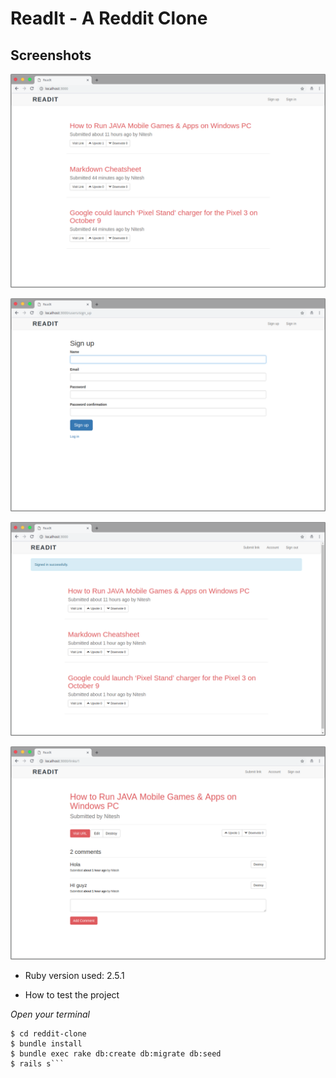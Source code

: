 # ReadIt - A Reddit Clone

## Screenshots

![readit-1](screenshots/readit-1.png)

![readit-2](screenshots/readit-2.png)

![readit-3](screenshots/readit-3.png)

![readit-4](screenshots/readit-4.png)


* Ruby version used: 2.5.1

* How to test the project

*Open your terminal*

```$ git clone https://github.com/nitesh-prasad/reddit-clone.git
$ cd reddit-clone
$ bundle install
$ bundle exec rake db:create db:migrate db:seed
$ rails s```
